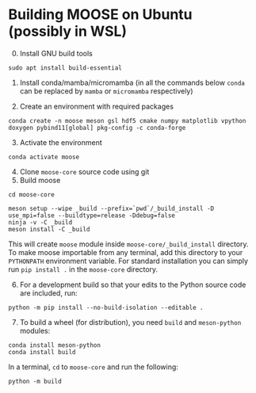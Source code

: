 # Building MOOSE on Ubuntu (possibly in WSL)
0. Install GNU build tools

```
sudo apt install build-essential
```

1. Install conda/mamba/micromamba (in all the commands below `conda` can be replaced by `mamba` or `micromamba` respectively)

2. Create an environment with required packages

```
conda create -n moose meson gsl hdf5 cmake numpy matplotlib vpython doxygen pybind11[global] pkg-config -c conda-forge
```

3. Activate the environment

```
conda activate moose
```

4. Clone `moose-core` source code using git
5. Build moose
```
cd moose-core

meson setup --wipe _build --prefix=`pwd`/_build_install -D use_mpi=false --buildtype=release -Ddebug=false
ninja -v -C _build 
meson install -C _build
```

This will create `moose` module inside `moose-core/_build_install` directory. To make moose importable from any terminal, add this directory to your `PYTHONPATH` environment variable. For standard installation you can simply run `pip install .` in the `moose-core` directory.

6. For a development build so that your edits to the Python source code are included, run:

```
python -m pip install --no-build-isolation --editable .
```

7. To build a wheel (for distribution), you need `build` and `meson-python` modules:

```
conda install meson-python
conda install build
```

In a terminal, `cd` to `moose-core` and run the following:

```
python -m build
```
